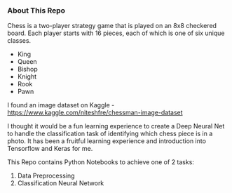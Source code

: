 ### About This Repo

Chess is a two-player strategy game that is played on an 8x8 checkered board. 
Each player starts with 16 pieces, each of which is one of six unique classes. 
* King
* Queen
* Bishop
* Knight
* Rook
* Pawn

I found an image dataset on Kaggle - https://www.kaggle.com/niteshfre/chessman-image-dataset

I thought it would be a fun learning experience to create a Deep Neural Net to handle the classification task of identifying which chess piece is in a photo. It has been a fruitful learning experience and introduction into Tensorflow and Keras for me. 

This Repo contains Python Notebooks to achieve one of 2 tasks:

  1. Data Preprocessing
  2. Classification Neural Network
